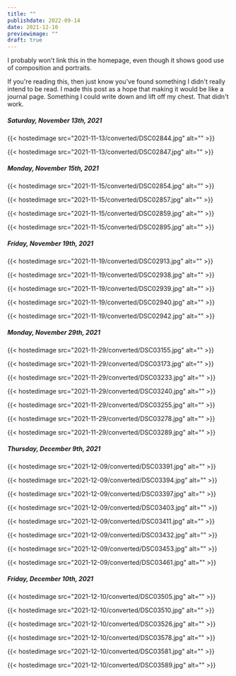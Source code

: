 ```yaml
---
title: ""
publishdate: 2022-09-14
date: 2021-12-10
previewimage: ""
draft: true
---
```


I probably won't link this in the homepage, even though it shows good use of composition and portraits.

If you're reading this, then just know you've found something I didn't really intend to be read.  I made this post as a hope that making it would be like a journal page.  Something I could write down and lift off my chest.  That didn't work.

##### Saturday, November 13th, 2021

{{< hostedimage src="2021-11-13/converted/DSC02844.jpg" alt="" >}}

{{< hostedimage src="2021-11-13/converted/DSC02847.jpg" alt="" >}}

##### Monday, November 15th, 2021

{{< hostedimage src="2021-11-15/converted/DSC02854.jpg" alt="" >}}

{{< hostedimage src="2021-11-15/converted/DSC02857.jpg" alt="" >}}

{{< hostedimage src="2021-11-15/converted/DSC02859.jpg" alt="" >}}

{{< hostedimage src="2021-11-15/converted/DSC02895.jpg" alt="" >}}

##### Friday, November 19th, 2021

{{< hostedimage src="2021-11-19/converted/DSC02913.jpg" alt="" >}}

{{< hostedimage src="2021-11-19/converted/DSC02938.jpg" alt="" >}}

{{< hostedimage src="2021-11-19/converted/DSC02939.jpg" alt="" >}}

{{< hostedimage src="2021-11-19/converted/DSC02940.jpg" alt="" >}}

{{< hostedimage src="2021-11-19/converted/DSC02942.jpg" alt="" >}}

##### Monday, November 29th, 2021

{{< hostedimage src="2021-11-29/converted/DSC03155.jpg" alt="" >}}

{{< hostedimage src="2021-11-29/converted/DSC03173.jpg" alt="" >}}

{{< hostedimage src="2021-11-29/converted/DSC03233.jpg" alt="" >}}

{{< hostedimage src="2021-11-29/converted/DSC03240.jpg" alt="" >}}

{{< hostedimage src="2021-11-29/converted/DSC03255.jpg" alt="" >}}

{{< hostedimage src="2021-11-29/converted/DSC03278.jpg" alt="" >}}

{{< hostedimage src="2021-11-29/converted/DSC03289.jpg" alt="" >}}

##### Thursday, December 9th, 2021

{{< hostedimage src="2021-12-09/converted/DSC03391.jpg" alt="" >}}

{{< hostedimage src="2021-12-09/converted/DSC03394.jpg" alt="" >}}

{{< hostedimage src="2021-12-09/converted/DSC03397.jpg" alt="" >}}

{{< hostedimage src="2021-12-09/converted/DSC03403.jpg" alt="" >}}

{{< hostedimage src="2021-12-09/converted/DSC03411.jpg" alt="" >}}

{{< hostedimage src="2021-12-09/converted/DSC03432.jpg" alt="" >}}

{{< hostedimage src="2021-12-09/converted/DSC03453.jpg" alt="" >}}

{{< hostedimage src="2021-12-09/converted/DSC03461.jpg" alt="" >}}

##### Friday, December 10th, 2021

{{< hostedimage src="2021-12-10/converted/DSC03505.jpg" alt="" >}}

{{< hostedimage src="2021-12-10/converted/DSC03510.jpg" alt="" >}}

{{< hostedimage src="2021-12-10/converted/DSC03526.jpg" alt="" >}}

{{< hostedimage src="2021-12-10/converted/DSC03578.jpg" alt="" >}}

{{< hostedimage src="2021-12-10/converted/DSC03581.jpg" alt="" >}}

{{< hostedimage src="2021-12-10/converted/DSC03589.jpg" alt="" >}}

